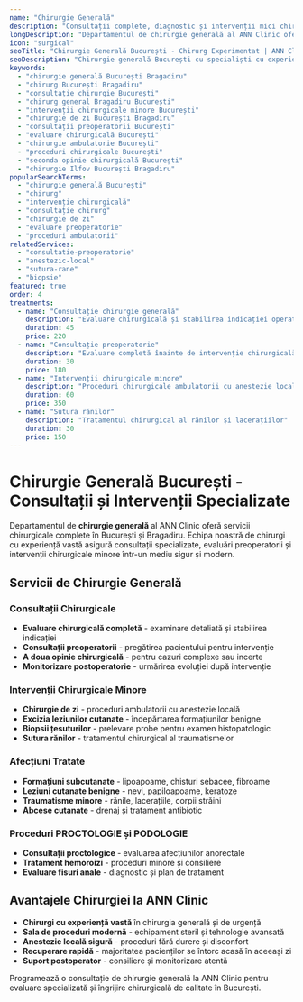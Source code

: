 ```yaml
---
name: "Chirurgie Generală"
description: "Consultații complete, diagnostic și intervenții mici chirurgie realizate de o echipă cu experiență"
longDescription: "Departamentul de chirurgie generală al ANN Clinic oferă consultații specializate și intervenții chirurgicale minore în București. Echipa noastră de chirurgi experimentați asigură îngrijire medicală de calitate cu tehnologii moderne și abordare personalizată pentru fiecare pacient."
icon: "surgical"
seoTitle: "Chirurgie Generală București - Chirurg Experimentat | ANN Clinic"
seoDescription: "Chirurgie generală București cu specialiști cu experiență. Consultații chirurgicale, intervenții minore, diagnostic precis. Programează la ANN Clinic Bragadiru."
keywords:
  - "chirurgie generală București Bragadiru"
  - "chirurg București Bragadiru"
  - "consultație chirurgie București"
  - "chirurg general Bragadiru București"
  - "intervenții chirurgicale minore București"
  - "chirurgie de zi București Bragadiru"
  - "consultații preoperatorii București"
  - "evaluare chirurgicală București"
  - "chirurgie ambulatorie București"
  - "proceduri chirurgicale București"
  - "seconda opinie chirurgicală București"
  - "chirurgie Ilfov București Bragadiru"
popularSearchTerms:
  - "chirurgie generală București"
  - "chirurg"
  - "intervenție chirurgicală"
  - "consultație chirurg"
  - "chirurgie de zi"
  - "evaluare preoperatorie"
  - "proceduri ambulatorii"
relatedServices:
  - "consultatie-preoperatorie"
  - "anestezic-local"
  - "sutura-rane"
  - "biopsie"
featured: true
order: 4
treatments:
  - name: "Consultație chirurgie generală"
    description: "Evaluare chirurgicală și stabilirea indicației operatorii"
    duration: 45
    price: 220
  - name: "Consultație preoperatorie"
    description: "Evaluare completă înainte de intervenție chirurgicală"
    duration: 30
    price: 180
  - name: "Intervenții chirurgicale minore"
    description: "Proceduri chirurgicale ambulatorii cu anestezie locală"
    duration: 60
    price: 350
  - name: "Sutura rănilor"
    description: "Tratamentul chirurgical al rănilor și lacerațiilor"
    duration: 30
    price: 150
---
```


# Chirurgie Generală București - Consultații și Intervenții Specializate

Departamentul de **chirurgie generală** al ANN Clinic oferă servicii chirurgicale complete în București și Bragadiru. Echipa noastră de chirurgi cu experiență vastă asigură consultații specializate, evaluări preoperatorii și intervenții chirurgicale minore într-un mediu sigur și modern.

## Servicii de Chirurgie Generală

### Consultații Chirurgicale

- **Evaluare chirurgicală completă** - examinare detaliată și stabilirea indicației
- **Consultații preoperatorii** - pregătirea pacientului pentru intervenție
- **A doua opinie chirurgicală** - pentru cazuri complexe sau incerte
- **Monitorizare postoperatorie** - urmărirea evoluției după intervenție

### Intervenții Chirurgicale Minore

- **Chirurgie de zi** - proceduri ambulatorii cu anestezie locală
- **Excizia leziunilor cutanate** - îndepărtarea formațiunilor benigne
- **Biopsii țesuturilor** - prelevare probe pentru examen histopatologic
- **Sutura rănilor** - tratamentul chirurgical al traumatismelor

### Afecțiuni Tratate

- **Formațiuni subcutanate** - lipoapoame, chisturi sebacee, fibroame
- **Leziuni cutanate benigne** - nevi, papiloapoame, keratoze
- **Traumatisme minore** - rănile, lacerațiile, corpii străini
- **Abcese cutanate** - drenaj și tratament antibiotic

### Proceduri PROCTOLOGIE și PODOLOGIE

- **Consultații proctologice** - evaluarea afecțiunilor anorectale
- **Tratament hemoroizi** - proceduri minore și consiliere
- **Evaluare fisuri anale** - diagnostic și plan de tratament

## Avantajele Chirurgiei la ANN Clinic

- **Chirurgi cu experiență vastă** în chirurgia generală și de urgență
- **Sala de proceduri modernă** - echipament steril și tehnologie avansată
- **Anestezie locală sigură** - proceduri fără durere și disconfort
- **Recuperare rapidă** - majoritatea pacienților se întorc acasă în aceeași zi
- **Suport postoperator** - consiliere și monitorizare atentă

Programează o consultație de chirurgie generală la ANN Clinic pentru evaluare specializată și îngrijire chirurgicală de calitate în București.
